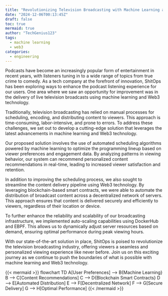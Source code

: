 ```yaml
---
title: "Revolutionizing Television Broadcasting with Machine Learning and Web3"
date: "2024-12-06T00:13:45Z"
draft: false
toc: true
mermaid: true
author: "TechGenius123"
tags:
  - machine learning
  - web3
categories:
  - engineering
---
```


Podcasts have become an increasingly popular form of entertainment in recent years, with listeners tuning in to a wide range of topics from true crime to comedy. As a tech company at the forefront of innovation, ShitOps has been exploring ways to enhance the podcast listening experience for our users. One area where we saw an opportunity for improvement was in the delivery of live television broadcasts using machine learning and Web3 technology.

Traditionally, television broadcasting has relied on manual processes for scheduling, encoding, and distributing content to viewers. This approach is time-consuming, labor-intensive, and prone to errors. To address these challenges, we set out to develop a cutting-edge solution that leverages the latest advancements in machine learning and Web3 technology.

Our proposed solution involves the use of automated scheduling algorithms powered by machine learning to optimize the programming lineup based on viewer preferences and engagement data. By analyzing patterns in viewing behavior, our system can recommend personalized content recommendations in real-time, leading to increased viewer satisfaction and retention.

In addition to improving the scheduling process, we also sought to streamline the content delivery pipeline using Web3 technology. By leveraging blockchain-based smart contracts, we were able to automate the distribution of broadcast content across a decentralized network of servers. This approach ensures that content is delivered securely and efficiently to viewers, regardless of their location or device.

To further enhance the reliability and scalability of our broadcasting infrastructure, we implemented auto-scaling capabilities using DockerHub and EBPF. This allows us to dynamically adjust server resources based on demand, ensuring optimal performance during peak viewing hours.

With our state-of-the-art solution in place, ShitOps is poised to revolutionize the television broadcasting industry, offering viewers a seamless and personalized viewing experience like never before. Join us on this exciting journey as we continue to push the boundaries of what is possible with machine learning and Web3 technology.

{{< mermaid >}}
flowchart TD
    A[User Preferences] --> B{Machine Learning}
    B --> C[Content Recommendations]
    C --> D{Blockchain Smart Contracts}
    D --> E[Automated Distribution]
    E --> F[Decentralized Network]
    F --> G[Secure Delivery]
    G --> H[Optimal Performance]
{{< /mermaid >}}